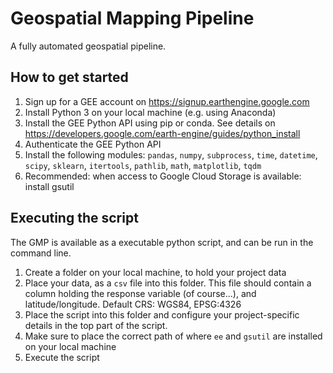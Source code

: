 # Geospatial Mapping Pipeline
A fully automated geospatial pipeline. 

## How to get started
1. Sign up for a GEE account on https://signup.earthengine.google.com
2. Install Python 3 on your local machine (e.g. using Anaconda)
3. Install the GEE Python API using pip or conda. See details on https://developers.google.com/earth-engine/guides/python_install
4. Authenticate the GEE Python API
5. Install the following modules: `pandas`, `numpy`, `subprocess`, `time`, `datetime`, `scipy`, `sklearn`, `itertools`, `pathlib`, `math`, `matplotlib`, `tqdm`
6. Recommended: when access to Google Cloud Storage is available: install gsutil

## Executing the script
The GMP is available as a executable python script, and can be run in the command line.

1. Create a folder on your local machine, to hold your project data
2. Place your data, as a `csv` file into this folder. This file should contain a column holding the response variable (of course...), and latitude/longitude. Default CRS: WGS84, EPSG:4326
3. Place the script into this folder and configure your project-specific details in the top part of the script.
4. Make sure to place the correct path of where `ee` and `gsutil` are installed on your local machine
5. Execute the script
